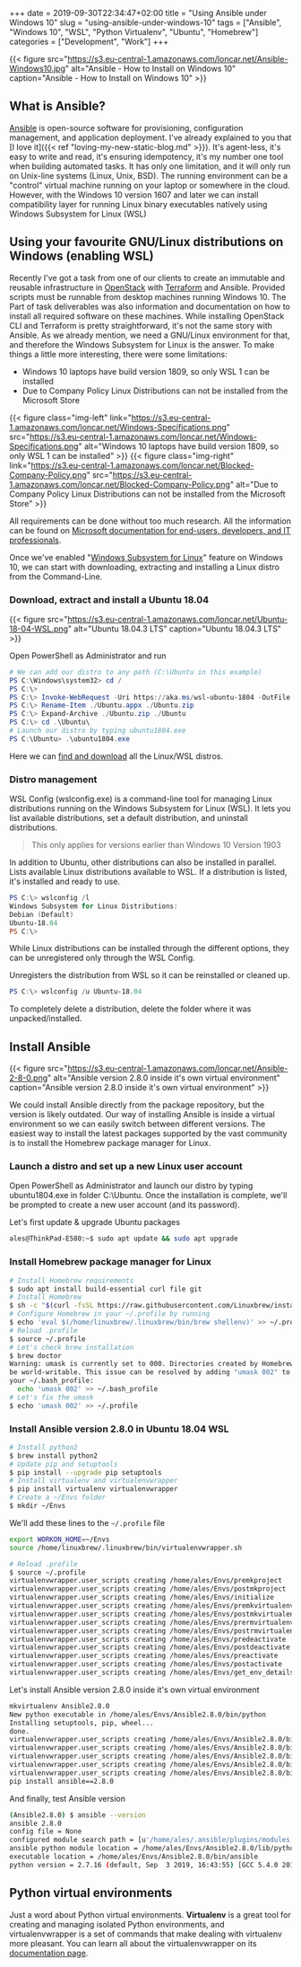 +++ 
date = 2019-09-30T22:34:47+02:00
title = "Using Ansible under Windows 10"
slug = "using-ansible-under-windows-10" 
tags = ["Ansible", "Windows 10", "WSL", "Python Virtualenv", "Ubuntu", "Homebrew"]
categories = ["Development", "Work"]
+++

{{< figure src="https://s3.eu-central-1.amazonaws.com/loncar.net/Ansible-Windows10.jpg" alt="Ansible - How to Install on Windows 10" caption="Ansible - How to Install on Windows 10" >}}

## What is Ansible?

[Ansible](https://docs.ansible.com/) is open-source software for provisioning, configuration management, and application deployment.
I've already explained to you that [I love it]({{< ref "loving-my-new-static-blog.md" >}}). It's agent-less, it's easy to write and read, it's ensuring idempotency, it's my number one tool when building automated tasks. It has only one limitation, and it will only run on Unix-line systems (Linux, Unix, BSD). 
The running environment can be a "control" virtual machine running on your laptop or somewhere in the cloud. However, with the Windows 10 version 1607 and later we can install compatibility layer for running Linux binary executables natively using Windows Subsystem for Linux (WSL)

## Using your favourite GNU/Linux distributions on Windows (enabling WSL)

Recently I've got a task from one of our clients to create an immutable and reusable infrastructure in [OpenStack](https://www.openstack.org/) with [Terraform](https://www.terraform.io/) and Ansible. Provided scripts must be runnable from desktop machines running Windows 10. The Part of task deliverables was also information and documentation on how to install all required software on these machines. While installing OpenStack CLI and Terraform is pretty straightforward, it's not the same story with Ansible. As we already mention, we need a GNU/Linux environment for that, and therefore the Windows Subsystem for Linux is the answer. To make things a little more interesting, there were some limitations:

* Windows 10 laptops have build version 1809, so only WSL 1 can be installed
* Due to Company Policy Linux Distributions can not be installed from the Microsoft Store

{{< figure class="img-left" link="https://s3.eu-central-1.amazonaws.com/loncar.net/Windows-Specifications.png" src="https://s3.eu-central-1.amazonaws.com/loncar.net/Windows-Specifications.png" alt="Windows 10 laptops have build version 1809, so only WSL 1 can be installed" >}} {{< figure class="img-right" link="https://s3.eu-central-1.amazonaws.com/loncar.net/Blocked-Company-Policy.png" src="https://s3.eu-central-1.amazonaws.com/loncar.net/Blocked-Company-Policy.png" alt="Due to Company Policy Linux Distributions can not be installed from the Microsoft Store" >}}

All requirements can be done without too much research. All the information can be found on [Microsoft documentation for end-users, developers, and IT professionals](https://docs.microsoft.com/en-us/).

Once we've enabled "[Windows Subsystem for Linux](https://docs.microsoft.com/en-us/windows/wsl/install-win10)" feature on Windows 10, we can start with downloading, extracting and installing a Linux distro from the Command-Line.

### Download, extract and install a Ubuntu 18.04

{{< figure src="https://s3.eu-central-1.amazonaws.com/loncar.net/Ubuntu-18-04-WSL.png" alt="Ubuntu 18.04.3 LTS" caption="Ubuntu 18.04.3 LTS" >}}

Open PowerShell as Administrator and run

```powershell
# We can add our distro to any path (C:\Ubuntu in this example)
PS C:\Windows\system32> cd /
PS C:\>
PS C:\> Invoke-WebRequest -Uri https://aka.ms/wsl-ubuntu-1804 -OutFile Ubuntu.appx -UseBasicParsing
PS C:\> Rename-Item ./Ubuntu.appx ./Ubuntu.zip
PS C:\> Expand-Archive ./Ubuntu.zip ./Ubuntu
PS C:\> cd .\Ubuntu\
# Launch our distro by typing ubuntu1804.exe
PS C:\Ubuntu> .\ubuntu1804.exe
```

Here we can [find and download](https://docs.microsoft.com/en-us/windows/wsl/install-manual#downloading-distros) all the Linux/WSL distros.

### Distro management

WSL Config (wslconfig.exe) is a command-line tool for managing Linux distributions running on the Windows Subsystem for Linux (WSL). It lets you list available distributions, set a default distribution, and uninstall distributions.

> This only applies for versions earlier than Windows 10 Version 1903

In addition to Ubuntu, other distributions can also be installed in parallel. Lists available Linux distributions available to WSL. If a distribution is listed, it's installed and ready to use.

```powershell
PS C:\> wslconfig /l
Windows Subsystem for Linux Distributions:
Debian (Default)
Ubuntu-18.04
PS C:\>
```

While Linux distributions can be installed through the different options, they can be unregistered only through the WSL Config.

Unregisters the distribution from WSL so it can be reinstalled or cleaned up.


```powershell
PS C:\> wslconfig /u Ubuntu-18.04
```

To completely delete a distribution, delete the folder where it was unpacked/installed.

## Install Ansible

{{< figure src="https://s3.eu-central-1.amazonaws.com/loncar.net/Ansible-2-8-0.png" alt="Ansible version 2.8.0 inside it's own virtual environment" caption="Ansible version 2.8.0 inside it's own virtual environment" >}}

We could install Ansible directly from the package repository, but the version is likely outdated. Our way of installing Ansible is inside a virtual environment so we can easily switch between different versions.
The easiest way to install the latest packages supported by the vast community is to install the Homebrew package manager for Linux.

### Launch a distro and set up a new Linux user account

Open PowerShell as Administrator and launch our distro by typing ubuntu1804.exe in folder C:\Ubuntu. Once the installation is complete, we'll be prompted to create a new user account (and its password).

Let's first update & upgrade Ubuntu packages

```bash
ales@ThinkPad-E580:~$ sudo apt update && sudo apt upgrade
```

### Install Homebrew package manager for Linux

```bash
# Install Homebrew requirements
$ sudo apt install build-essential curl file git
# Install Homebrew
$ sh -c "$(curl -fsSL https://raw.githubusercontent.com/Linuxbrew/install/master/install.sh)"
# Configure Homebrew in your ~/.profile by running
$ echo 'eval $(/home/linuxbrew/.linuxbrew/bin/brew shellenv)' >> ~/.profile
# Reload .profile
$ source ~/.profile
# Let's check brew installation
$ brew doctor
Warning: umask is currently set to 000. Directories created by Homebrew cannot
be world-writable. This issue can be resolved by adding "umask 002" to
your ~/.bash_profile:
  echo 'umask 002' >> ~/.bash_profile
# Let's fix the umask
$ echo 'umask 002' >> ~/.profile
```

### Install Ansible version 2.8.0 in Ubuntu 18.04 WSL

```bash
# Install python2
$ brew install python2
# Update pip and setuptools
$ pip install --upgrade pip setuptools
# Install virtualenv and virtualenvwrapper
$ pip install virtualenv virtualenvwrapper
# Create a ~/Envs folder
$ mkdir ~/Envs
```

We'll add these lines to the `~/.profile` file

```bash
export WORKON_HOME=~/Envs
source /home/linuxbrew/.linuxbrew/bin/virtualenvwrapper.sh
```

```bash
# Reload .profile
$ source ~/.profile
virtualenvwrapper.user_scripts creating /home/ales/Envs/premkproject
virtualenvwrapper.user_scripts creating /home/ales/Envs/postmkproject
virtualenvwrapper.user_scripts creating /home/ales/Envs/initialize
virtualenvwrapper.user_scripts creating /home/ales/Envs/premkvirtualenv
virtualenvwrapper.user_scripts creating /home/ales/Envs/postmkvirtualenv
virtualenvwrapper.user_scripts creating /home/ales/Envs/prermvirtualenv
virtualenvwrapper.user_scripts creating /home/ales/Envs/postrmvirtualenv
virtualenvwrapper.user_scripts creating /home/ales/Envs/predeactivate
virtualenvwrapper.user_scripts creating /home/ales/Envs/postdeactivate
virtualenvwrapper.user_scripts creating /home/ales/Envs/preactivate
virtualenvwrapper.user_scripts creating /home/ales/Envs/postactivate
virtualenvwrapper.user_scripts creating /home/ales/Envs/get_env_details
```

Let's install Ansible version 2.8.0 inside it's own virtual environment

```bash
mkvirtualenv Ansible2.8.0
New python executable in /home/ales/Envs/Ansible2.8.0/bin/python
Installing setuptools, pip, wheel...
done.
virtualenvwrapper.user_scripts creating /home/ales/Envs/Ansible2.8.0/bin/predeactivate
virtualenvwrapper.user_scripts creating /home/ales/Envs/Ansible2.8.0/bin/postdeactivate
virtualenvwrapper.user_scripts creating /home/ales/Envs/Ansible2.8.0/bin/preactivate
virtualenvwrapper.user_scripts creating /home/ales/Envs/Ansible2.8.0/bin/postactivate
virtualenvwrapper.user_scripts creating /home/ales/Envs/Ansible2.8.0/bin/get_env_details
pip install ansible==2.8.0
```

And finally, test Ansible version

```bash
(Ansible2.8.0) $ ansible --version
ansible 2.8.0
config file = None
configured module search path = [u'/home/ales/.ansible/plugins/modules', u'/usr/share/ansible/plugins/modules']
ansible python module location = /home/ales/Envs/Ansible2.8.0/lib/python2.7/site-packages/ansible
executable location = /home/ales/Envs/Ansible2.8.0/bin/ansible
python version = 2.7.16 (default, Sep  3 2019, 16:43:55) [GCC 5.4.0 20160609]
```

## Python virtual environments

Just a word about Python virtual environments. **Virtualenv** is a great tool for creating and managing isolated Python environments, and virtualenvwrapper is a set of commands that make dealing with virtualenv more pleasant. You can learn all about the virtualenvwrapper on its [documentation page](https://virtualenvwrapper.readthedocs.io/en/latest/).
